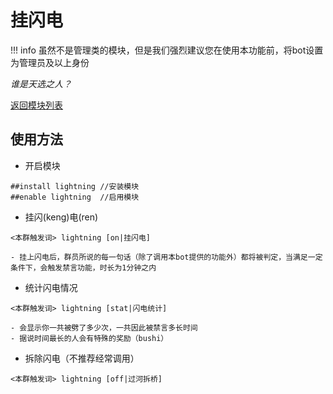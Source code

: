 # 挂闪电

!!! info
    虽然不是管理类的模块，但是我们强烈建议您在使用本功能前，将bot设置为管理员及以上身份

*谁是天选之人？*

[返回模块列表](index.md)

## 使用方法
* 开启模块
```text
##install lightning //安装模块
##enable lightning  //启用模块
```

* 挂闪(keng)电(ren)
```text
<本群触发词> lightning [on|挂闪电]
```
    - 挂上闪电后，群员所说的每一句话（除了调用本bot提供的功能外）都将被判定，当满足一定条件下，会触发禁言功能，时长为1分钟之内

* 统计闪电情况
```text
<本群触发词> lightning [stat|闪电统计]
```
    - 会显示你一共被劈了多少次，一共因此被禁言多长时间
    - 据说时间最长的人会有特殊的奖励（bushi）

* 拆除闪电（不推荐经常调用）
```text
<本群触发词> lightning [off|过河拆桥]
```
